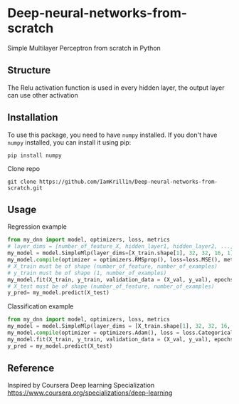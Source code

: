 # Deep-neural-networks-from-scratch

Simple Multilayer Perceptron from scratch in Python

## Structure

The Relu activation function is used in every hidden layer, the output layer can use other activation

## Installation

To use this package, you need to have `numpy` installed. If you don't have `numpy` installed, you can install it using pip:
```
pip install numpy
```

Clone repo
```
git clone https://github.com/IamKrill1n/Deep-neural-networks-from-scratch.git
```

## Usage

Regression example
```python
from my_dnn import model, optimizers, loss, metrics
# layer_dims = [number_of_feature_X, hidden_layer1, hidden_layer2, ..., hidden_layerL-1, output_layer]
my_model = model.SimpleMlp(layer_dims=[X_train.shape[1], 32, 32, 16, 1], output_activation='relu')
my_model.compile(optimizer = optimizers.RMSprop(), loss=loss.MSE(), metrics=metrics.RMSE())
# X_train must be of shape (number_of_feature, number_of_examples)
# y_train must be of shape (1, number_of_examples)
my_model.fit(X_train, y_train, validation_data = (X_val, y_val), epochs=50, batch_size=32, verbose=0)
# X_test must be of shape (number_of_feature, number_of_examples)
y_pred= my_model.predict(X_test)
```

Classification example
```python
from my_dnn import model, optimizers, loss, metrics
my_model = model.SimpleMlp(layer_dims = [X_train.shape[1], 32, 32, 16, number_of_class], output_activation = 'softmax')
my_model.compile(optimizer = optimizers.Adam(), loss = loss.CategoricalCrossEntropy(), metrics = metrics.Accuracy())
my_model.fit(X_train, y_train, validation_data = (X_val, y_val), epochs = 50, batch_size = 32, verbose = 0)
y_pred = my_model.predict(X_test)
```

## Reference
Inspired by Coursera Deep learning Specialization https://www.coursera.org/specializations/deep-learning
